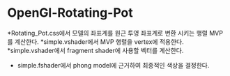 # OpenGl-Rotating-Pot

*Rotating_Pot.css에서 모델의 좌표계를 원근 투영 좌표계로 변환 시키는 행렬 MVP를 계산한다.
*simple.vshader에서  MVP 행렬을 vertex에 적용한다.
*simple.vshader에서 fragment shader에 사용할 벡터를 계산한다.
* simple.fshader에서 phong model에 근거하여 최종적인 색상을 결정한다.
